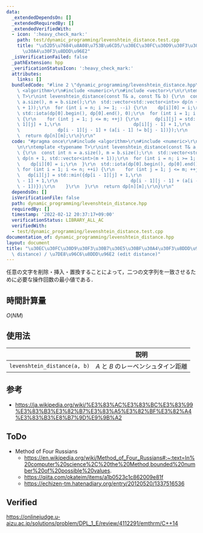 ```yaml
---
data:
  _extendedDependsOn: []
  _extendedRequiredBy: []
  _extendedVerifiedWith:
  - icon: ':heavy_check_mark:'
    path: test/dynamic_programming/levenshtein_distance.test.cpp
    title: "\u52D5\u7684\u8A08\u753B\u6CD5/\u30EC\u30FC\u30D9\u30F3\u30B7\u30E5\u30BF\
      \u30A4\u30F3\u8DDD\u96E2"
  _isVerificationFailed: false
  _pathExtension: hpp
  _verificationStatusIcon: ':heavy_check_mark:'
  attributes:
    links: []
  bundledCode: "#line 2 \"dynamic_programming/levenshtein_distance.hpp\"\n#include\
    \ <algorithm>\r\n#include <numeric>\r\n#include <vector>\r\n\r\ntemplate <typename\
    \ T>\r\nint levenshtein_distance(const T& a, const T& b) {\r\n  const int n =\
    \ a.size(), m = b.size();\r\n  std::vector<std::vector<int>> dp(n + 1, std::vector<int>(m\
    \ + 1));\r\n  for (int i = n; i >= 1; --i) {\r\n    dp[i][0] = i;\r\n  }\r\n \
    \ std::iota(dp[0].begin(), dp[0].end(), 0);\r\n  for (int i = 1; i <= n; ++i)\
    \ {\r\n    for (int j = 1; j <= m; ++j) {\r\n      dp[i][j] = std::min({dp[i -\
    \ 1][j] + 1,\r\n                           dp[i][j - 1] + 1,\r\n             \
    \              dp[i - 1][j - 1] + (a[i - 1] != b[j - 1])});\r\n    }\r\n  }\r\n\
    \  return dp[n][m];\r\n}\r\n"
  code: "#pragma once\r\n#include <algorithm>\r\n#include <numeric>\r\n#include <vector>\r\
    \n\r\ntemplate <typename T>\r\nint levenshtein_distance(const T& a, const T& b)\
    \ {\r\n  const int n = a.size(), m = b.size();\r\n  std::vector<std::vector<int>>\
    \ dp(n + 1, std::vector<int>(m + 1));\r\n  for (int i = n; i >= 1; --i) {\r\n\
    \    dp[i][0] = i;\r\n  }\r\n  std::iota(dp[0].begin(), dp[0].end(), 0);\r\n \
    \ for (int i = 1; i <= n; ++i) {\r\n    for (int j = 1; j <= m; ++j) {\r\n   \
    \   dp[i][j] = std::min({dp[i - 1][j] + 1,\r\n                           dp[i][j\
    \ - 1] + 1,\r\n                           dp[i - 1][j - 1] + (a[i - 1] != b[j\
    \ - 1])});\r\n    }\r\n  }\r\n  return dp[n][m];\r\n}\r\n"
  dependsOn: []
  isVerificationFile: false
  path: dynamic_programming/levenshtein_distance.hpp
  requiredBy: []
  timestamp: '2022-02-12 20:37:17+09:00'
  verificationStatus: LIBRARY_ALL_AC
  verifiedWith:
  - test/dynamic_programming/levenshtein_distance.test.cpp
documentation_of: dynamic_programming/levenshtein_distance.hpp
layout: document
title: "\u30EC\u30FC\u30D9\u30F3\u30B7\u30E5\u30BF\u30A4\u30F3\u8DDD\u96E2 (Levenshtein\
  \ distance) / \u7DE8\u96C6\u8DDD\u96E2 (edit distance)"
---
```


任意の文字を削除・挿入・置換することによって，二つの文字列を一致させるために必要な操作回数の最小値である．


## 時間計算量

$O(NM)$


## 使用法

||説明|
|:--:|:--:|
|`levenshtein_distance(a, b)`|$A$ と $B$ のレーベンシュタイン距離|


## 参考

- https://ja.wikipedia.org/wiki/%E3%83%AC%E3%83%BC%E3%83%99%E3%83%B3%E3%82%B7%E3%83%A5%E3%82%BF%E3%82%A4%E3%83%B3%E8%B7%9D%E9%9B%A2


## ToDo

- Method of Four Russians
  - https://en.wikipedia.org/wiki/Method_of_Four_Russians#:~:text=In%20computer%20science%2C%20the%20Method,bounded%20number%20of%20possible%20values.
  - https://qiita.com/okateim/items/a1b0523c1c862009e81f
  - https://echizen-tm.hatenadiary.org/entry/20120520/1337516536


## Verified

https://onlinejudge.u-aizu.ac.jp/solutions/problem/DPL_1_E/review/4112291/emthrm/C++14
